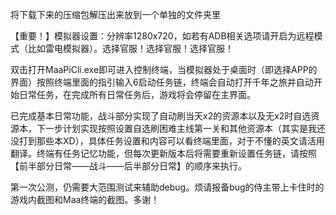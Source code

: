 <!-- markdownlint-disable MD033 MD041 -->
将下载下来的压缩包解压出来放到一个单独的文件夹里

【重要！】模拟器设置：分辨率1280x720，如若有ADB相关选项请开启为远程模式（比如雷电模拟器）。选择官服！选择官服！选择官服！

双击打开MaaPiCli.exe即可进入控制终端，当模拟器处于桌面时（即选择APP的界面）按照终端里面的指引输入6启动任务链，终端会自动打开千年之旅并自动开始日常任务，在完成所有日常任务后，游戏将会停留在主界面。

已完成基本日常功能，战斗部分实现了自动刷当天x2的资源本以及无x2时自选资源本，下一步计划实现按照设置自选刷困难主线第一关和其他资源本（其实是我还没打到那些本XD），具体任务设置和内容可以看终端里面，对于不懂的英文请活用翻译。终端有任务记忆功能，但每次更新版本后将需要重新设置任务链，请按照【前半部分日常——战斗——后半部分日常】的顺序来执行。

第一次公测，仍需要大范围测试来辅助debug。烦请报备bug的侍主带上卡住时的游戏内截图和Maa终端的截图。多谢！


